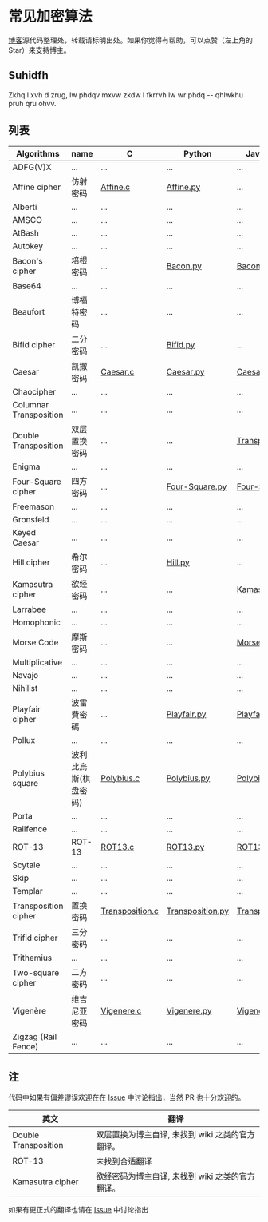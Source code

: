 # 常见加密算法

[博客](http://www.lellansin.com/tutorials/ciphers)源代码整理处，转载请标明出处。如果你觉得有帮助，可以点赞（左上角的Star）来支持博主。

## Suhidfh

Zkhq l xvh d zrug, lw phdqv mxvw zkdw l fkrrvh lw wr phdq -- qhlwkhu pruh qru ohvv.

## 列表

| Algorithms | name    | C      | Python  |  Javascript |
|------------|---------|--------|---------|-------------|
| ADFG(V)X | ... | ... | ... | ...
| Affine cipher | 仿射密码 | [Affine.c](https://github.com/Lellansin/cipher-examples/blob/master/c/Affine.c) | [Affine.py](https://github.com/Lellansin/cipher-examples/blob/master/python/Affine.py) | ...
| Alberti | ... | ... | ... | ...
| AMSCO | ... | ... | ... | ...
| AtBash| ... | ... | ... | ...
| Autokey | ... | ... | ... | ...
| Bacon's cipher | 培根密码 | ... |[Bacon.py](https://github.com/Lellansin/cipher-examples/blob/master/python/Bacon.py) | [Bacon.js](https://github.com/Lellansin/cipher-examples/blob/master/javascript/Bacon.js) 
| Base64 | ... | ... | ... | ...
| Beaufort | 博福特密码 | ... | ... | ...
| Bifid cipher| 二分密码 | ... | [Bifid.py](https://github.com/Lellansin/cipher-examples/blob/master/python/Bifid.py) | ...
| Caesar | 凯撒密码 |[Caesar.c](https://github.com/Lellansin/cipher-examples/blob/master/c/Caesar.c) |[Caesar.py](https://github.com/Lellansin/cipher-examples/blob/master/python/Caesar.py) |[Caesar.js](https://github.com/Lellansin/cipher-examples/blob/master/javascript/Caesar.js) 
| Chaocipher | ... | ... | ... | ...
| Columnar Transposition | ... | ... | ... | ...
| Double Transposition | 双层置换密码 | ... | ... | [Transposition.js](https://github.com/Lellansin/Cipher-examples/blob/master/javascript/DoubleTransposition.js)
| Enigma | ... | ... | ... | ...
| Four-Square cipher | 四方密码 | ... | [Four-Square.py](https://github.com/Lellansin/cipher-examples/blob/master/python/Four-Square.py) | [Four-Square.js](https://github.com/Lellansin/cipher-examples/blob/master/javascript/Four-Square.js)
| Freemason | ... | ... | ... | ...
| Gronsfeld | ... | ... | ... | ...
| Keyed Caesar | ... | ... | ... | ...
| Hill cipher | 希尔密码 | ... | [Hill.py](https://github.com/Lellansin/cipher-examples/blob/master/python/Hill.py) | ...
| Kamasutra cipher | 欲经密码 | ... | ... | [Kamasutra.js](https://github.com/Lellansin/cipher-examples/blob/master/javascript/Kamasutra.js)
| Larrabee | ... | ... | ... | ...
| Homophonic | ... | ... | ... | ...
| Morse Code | 摩斯密码 | ... | ... | [Morse.js](https://github.com/Lellansin/Cipher-examples/blob/master/javascript/Morse.js)
| Multiplicative | ... | ... | ... | ...
| Navajo | ... | ... | ... | ...
| Nihilist | ... | ... | ... | ...
| Playfair cipher | 波雷費密碼 | ... | [Playfair.py](https://github.com/Lellansin/cipher-examples/blob/master/python/Playfair.py) | [Playfair.js](https://github.com/Lellansin/cipher-examples/blob/master/javascript/Playfair.js)
| Pollux | ... | ... | ... | ...
| Polybius square |波利比烏斯(棋盘密码)|[Polybius.c](https://github.com/Lellansin/cipher-examples/blob/master/c/Polybius.c) | [Polybius.py](https://github.com/Lellansin/cipher-examples/blob/master/python/Polybius.py) | [Polybius.js](https://github.com/Lellansin/cipher-examples/blob/master/javascript/Polybius.js)
| Porta | ... | ... | ... | ...
| Railfence | ... | ... | ... | ...
| ROT-13 | ROT-13 | [ROT13.c](https://github.com/Lellansin/cipher-examples/blob/master/c/ROT13.c)| [ROT13.py](https://github.com/Lellansin/cipher-examples/blob/master/python/ROT13.py) | [ROT13.js](https://github.com/Lellansin/cipher-examples/blob/master/javascript/ROT13.js)
| Scytale | ... | ... | ... | ...
| Skip | ... | ... | ... | ...
| Templar | ... | ... | ... | ...
| Transposition cipher | 置换密码 | [Transposition.c](https://github.com/Lellansin/cipher-examples/blob/master/c/Transposition.c) | [Transposition.py](https://github.com/Lellansin/cipher-examples/blob/master/python/Transposition.py) | [Transposition.js](https://github.com/Lellansin/cipher-examples/blob/master/javascript/Transposition.js)
| Trifid cipher | 三分密码 | ... | ... | ...
| Trithemius | ... | ... | ... | ...
| Two-square cipher | 二方密码 | ... | ... | ...
| Vigenère | 维吉尼亚密码 | [Vigenere.c](https://github.com/Lellansin/cipher-examples/blob/master/c/Vigenere.c)  | [Vigenere.py](https://github.com/Lellansin/cipher-examples/blob/master/python/Vigenere.py) | [Vigenere.js](https://github.com/Lellansin/cipher-examples/blob/master/javascript/Vigenere.js)
| Zigzag (Rail Fence) | ... | ... | ... | ...


## 注

代码中如果有偏差谬误欢迎在在 [Issue](https://github.com/Lellansin/Cipher-examples/issues/) 中讨论指出，当然 PR 也十分欢迎的。


| 英文                  | 翻译 |
|----------------------|---------|
| Double Transposition | 双层置换为博主自译, 未找到 wiki 之类的官方翻译。
| ROT-13 | 未找到合适翻译
| Kamasutra cipher | 欲经密码为博主自译, 未找到 wiki 之类的官方翻译。

如果有更正式的翻译也请在 [Issue](https://github.com/Lellansin/Cipher-examples/issues/) 中讨论指出

